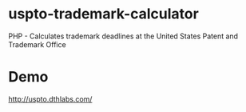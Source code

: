 # uspto-trademark-calculator
PHP - Calculates trademark deadlines at the United States Patent and Trademark Office

# Demo 
http://uspto.dthlabs.com/
